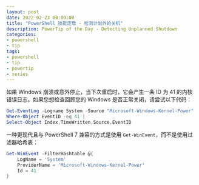 ```yaml
---
layout: post
date: 2022-02-23 00:00:00
title: "PowerShell 技能连载 - 检测计划外的关机"
description: PowerTip of the Day - Detecting Unplanned Shutdown
categories:
- powershell
- tip
tags:
- powershell
- tip
- powertip
- series
---
```

如果 Windows 崩溃或意外停止，当下次重启时，它会产生一条 ID 为 41 的内核错误日志。如果您想检查回顾您的 Windows 是否正常关闭，请尝试以下代码：

```powershell
Get-EventLog -Logname System -Source "Microsoft-Windows-Kernel-Power" |
Where-Object EventID -eq 41 |
Select-Object Index,TimeWritten,Source,EventID
```

一种更现代且与 PowerShell 7 兼容的方式是使用 `Get-WinEvent`，而不是使用过滤器哈希表：

```powershell
Get-WinEvent -FilterHashtable @{
    LogName = 'System'
    ProviderName = 'Microsoft-Windows-Kernel-Power'
    Id = 41
}
```

<!--本文国际来源：[Detecting Unplanned Shutdown](https://community.idera.com/database-tools/powershell/powertips/b/tips/posts/detecting-unplanned-shutdown)-->

